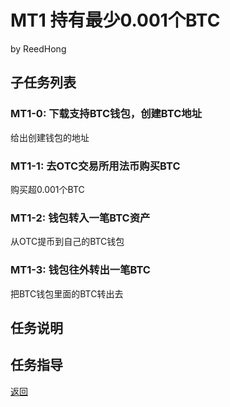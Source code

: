 # MT1 持有最少0.001个BTC

by ReedHong

## 子任务列表
### MT1-0: 下载支持BTC钱包，创建BTC地址
给出创建钱包的地址

### MT1-1: 去OTC交易所用法币购买BTC
购买超0.001个BTC

### MT1-2: 钱包转入一笔BTC资产
从OTC提币到自己的BTC钱包

### MT1-3: 钱包往外转出一笔BTC
把BTC钱包里面的BTC转出去


## 任务说明



## 任务指导



[返回](README.md)
